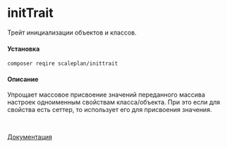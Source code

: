 # initTrait

Трейт инициализации объектов и классов.

#### Установка

``
composer reqire scaleplan/inittrait
``
<br>

#### Описание

Упрощает массовое присвоение значений переданного массива настроек одноименным свойствам класса/объекта. При это если для свойства есть сеттер, то использует его для присвоения значения.

<br>

[Документация](docs_ru)
